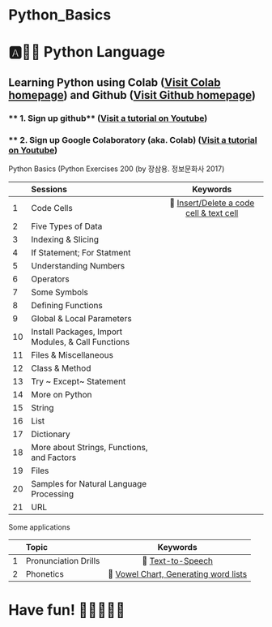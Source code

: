 # Python_Basics

# :a::hamster::paw_prints: Python Language
## **Learning Python** using **Colab** ([Visit Colab homepage](https://colab.research.google.com/?utm_source=scs-index)) and **Github** ([Visit Github homepage](https://github.com/))

### ** 1. Sign up github** ([Visit a tutorial on Youtube](https://www.youtube.com/watch?v=c-NikCpec7U))
### ** 2. Sign up Google Colaboratory (aka. Colab) ([Visit a tutorial on Youtube](https://www.youtube.com/watch?v=2X_EU18OeYM))

Python Basics (Python Exercises 200 (by 장삼용. 정보문화사 2017)

|  | Sessions | Keywords |
|:--|:---|:---:|
| 1 | Code Cells | 🐾 [Insert/Delete a code cell & text cell](https://github.com/ms624atyale/Python_Basics/blob/main/1_CodeCells_Basic_.ipynb)|  
| 2 | Five Types of Data |  |
| 3 | Indexing & Slicing |  |
| 4 | If Statement; For Statment |  | 
| 5 | Understanding Numbers |  | 
| 6 | Operators |  | 
| 7  | Some Symbols |  | 
| 8  | Defining Functions |  | 
| 9  | Global & Local Parameters |  | 
| 10 | Install Packages, Import Modules, & Call Functions |  | 
| 11 | Files & Miscellaneous |  | 
| 12 | Class & Method |  | 
| 13 | Try ~ Except~ Statement |  | 
| 14 | More on Python |  | 
| 15 | String |  | 
| 16 | List |  | 
| 17 | Dictionary |  | 
| 18 | More about Strings, Functions, and Factors |  | 
| 19 | Files |  | 
| 20 | Samples for Natural Language Processing |  | 
| 21 | URL|  | 


Some applications

|  | Topic | Keywords |
|:--|:---|:---:|
| 1 | Pronunciation Drills | 🐾 [Text-to-Speech](https://github.com/ms624atyale/Python_Basics/blob/main/22_Text2Speech_ModifiedfromMK316.ipynb)| 
| 2| Phonetics | 🐾 [Vowel Chart, Generating word lists](https://github.com/ms624atyale/Scratch/blob/main/Markdown3_Text2Speech_ModifiedfromMK316.ipynb)| 

# Have fun! :icecream::tropical_drink::cake::apple::watermelon:

